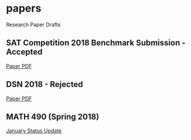 # papers

Research Paper Drafts

## SAT Competition 2018 Benchmark Submission - Accepted

[Paper PDF](https://helda.helsinki.fi/handle/10138/237063)

## DSN 2018 - Rejected

[Paper PDF](https://github.com/cipherboy/papers/raw/master/dsn-2018/hash_dsn_2018-update-0.pdf)

## MATH 490 (Spring 2018)

[January Status Update](https://github.com/cipherboy/papers/raw/s2018-math490/s2018-math490/status-jan.pdf)
